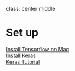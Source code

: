 class: center middle
# Set up
[Install Tensorflow on Mac](./install-tensorflow)  
[Install Keras](./install-keras)  
[Keras Tutorial](./keras-tutorial)
